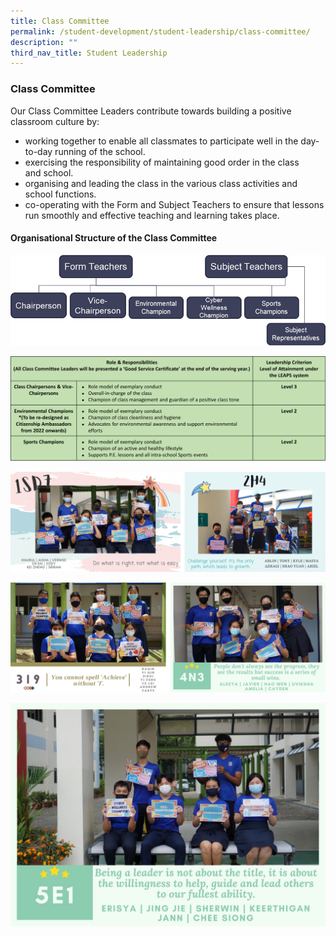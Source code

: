 ```yaml
---
title: Class Committee
permalink: /student-development/student-leadership/class-committee/
description: ""
third_nav_title: Student Leadership
---
```

### Class Committee

Our Class Committee Leaders contribute towards building a positive classroom culture by:

- working together to enable all classmates to participate well in the day-to-day running of the school.
- exercising the responsibility of maintaining good order in the class and school.
- organising and leading the class in the various class activities and school functions.
- co-operating with the Form and Subject Teachers to ensure that lessons run smoothly and effective teaching and learning takes place.

#### Organisational Structure of the Class Committee

![](/images/class%20comm.jpg)

![](/images/Student%20Leadership/roles_responsibilities.png)

![](/images/class%20photo%201.png)

![](/images/class%20photo%202.jpg)

![](/images/class%20photo%203.jpg)